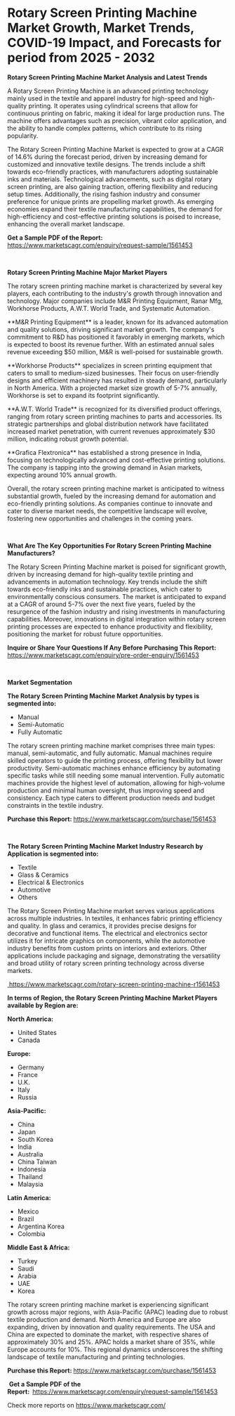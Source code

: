 <p><h1>Rotary Screen Printing Machine Market Growth, Market Trends, COVID-19 Impact, and Forecasts for period from 2025 - 2032</h1></p><p><strong>Rotary Screen Printing Machine Market Analysis and Latest Trends</strong></p>
<p><p>A Rotary Screen Printing Machine is an advanced printing technology mainly used in the textile and apparel industry for high-speed and high-quality printing. It operates using cylindrical screens that allow for continuous printing on fabric, making it ideal for large production runs. The machine offers advantages such as precision, vibrant color application, and the ability to handle complex patterns, which contribute to its rising popularity.</p><p>The Rotary Screen Printing Machine Market is expected to grow at a CAGR of 14.6% during the forecast period, driven by increasing demand for customized and innovative textile designs. The trends include a shift towards eco-friendly practices, with manufacturers adopting sustainable inks and materials. Technological advancements, such as digital rotary screen printing, are also gaining traction, offering flexibility and reducing setup times. Additionally, the rising fashion industry and consumer preference for unique prints are propelling market growth. As emerging economies expand their textile manufacturing capabilities, the demand for high-efficiency and cost-effective printing solutions is poised to increase, enhancing the overall market landscape.</p></p>
<p><strong>Get a Sample PDF of the Report:&nbsp;</strong> <a href="https://www.marketscagr.com/enquiry/request-sample/1561453?utm_campaign=3163&utm_medium=2&utm_source=Github&utm_content=ia&utm_term=08042025&utm_id=rotary-screen-printing-machine">https://www.marketscagr.com/enquiry/request-sample/1561453</a></p>
<p>&nbsp;</p>
<p><strong>Rotary Screen Printing Machine Major Market Players</strong></p>
<p><p>The rotary screen printing machine market is characterized by several key players, each contributing to the industry's growth through innovation and technology. Major companies include M&R Printing Equipment, Ranar Mfg, Workhorse Products, A.W.T. World Trade, and Systematic Automation.</p><p>**M&R Printing Equipment** is a leader, known for its advanced automation and quality solutions, driving significant market growth. The company's commitment to R&D has positioned it favorably in emerging markets, which is expected to boost its revenue further. With an estimated annual sales revenue exceeding $50 million, M&R is well-poised for sustainable growth.</p><p>**Workhorse Products** specializes in screen printing equipment that caters to small to medium-sized businesses. Their focus on user-friendly designs and efficient machinery has resulted in steady demand, particularly in North America. With a projected market size growth of 5-7% annually, Workhorse is set to expand its footprint significantly.</p><p>**A.W.T. World Trade** is recognized for its diversified product offerings, ranging from rotary screen printing machines to parts and accessories. Its strategic partnerships and global distribution network have facilitated increased market penetration, with current revenues approximately $30 million, indicating robust growth potential.</p><p>**Grafica Flextronica** has established a strong presence in India, focusing on technologically advanced and cost-effective printing solutions. The company is tapping into the growing demand in Asian markets, expecting around 10% annual growth. </p><p>Overall, the rotary screen printing machine market is anticipated to witness substantial growth, fueled by the increasing demand for automation and eco-friendly printing solutions. As companies continue to innovate and cater to diverse market needs, the competitive landscape will evolve, fostering new opportunities and challenges in the coming years.</p></p>
<p>&nbsp;</p>
<p><strong>What Are The Key Opportunities For Rotary Screen Printing Machine Manufacturers?</strong></p>
<p><p>The Rotary Screen Printing Machine market is poised for significant growth, driven by increasing demand for high-quality textile printing and advancements in automation technology. Key trends include the shift towards eco-friendly inks and sustainable practices, which cater to environmentally conscious consumers. The market is anticipated to expand at a CAGR of around 5-7% over the next five years, fueled by the resurgence of the fashion industry and rising investments in manufacturing capabilities. Moreover, innovations in digital integration within rotary screen printing processes are expected to enhance productivity and flexibility, positioning the market for robust future opportunities.</p></p>
<p><strong>Inquire or Share Your Questions If Any Before Purchasing This Report:</strong> <a href="https://www.marketscagr.com/enquiry/pre-order-enquiry/1561453?utm_campaign=3163&utm_medium=2&utm_source=Github&utm_content=ia&utm_term=08042025&utm_id=rotary-screen-printing-machine">https://www.marketscagr.com/enquiry/pre-order-enquiry/1561453</a></p>
<p>&nbsp;</p>
<p><strong>Market Segmentation</strong></p>
<p><strong>The Rotary Screen Printing Machine Market Analysis by types is segmented into:</strong></p>
<p><ul><li>Manual</li><li>Semi-Automatic</li><li>Fully Automatic</li></ul></p>
<p><p>The rotary screen printing machine market comprises three main types: manual, semi-automatic, and fully automatic. Manual machines require skilled operators to guide the printing process, offering flexibility but lower productivity. Semi-automatic machines enhance efficiency by automating specific tasks while still needing some manual intervention. Fully automatic machines provide the highest level of automation, allowing for high-volume production and minimal human oversight, thus improving speed and consistency. Each type caters to different production needs and budget constraints in the textile industry.</p></p>
<p><strong>Purchase this Report:&nbsp;</strong><a href="https://www.marketscagr.com/purchase/1561453?utm_campaign=3163&utm_medium=2&utm_source=Github&utm_content=ia&utm_term=08042025&utm_id=rotary-screen-printing-machine">https://www.marketscagr.com/purchase/1561453</a></p>
<p>&nbsp;</p>
<p><strong>The Rotary Screen Printing Machine Market Industry Research by Application is segmented into:</strong></p>
<p><ul><li>Textile</li><li>Glass & Ceramics</li><li>Electrical & Electronics</li><li>Automotive</li><li>Others</li></ul></p>
<p><p>The Rotary Screen Printing Machine market serves various applications across multiple industries. In textiles, it enhances fabric printing efficiency and quality. In glass and ceramics, it provides precise designs for decorative and functional items. The electrical and electronics sector utilizes it for intricate graphics on components, while the automotive industry benefits from custom prints on interiors and exteriors. Other applications include packaging and signage, demonstrating the versatility and broad utility of rotary screen printing technology across diverse markets.</p></p>
<p><a href="https://www.marketscagr.com/rotary-screen-printing-machine-r1561453?utm_campaign=3163&utm_medium=2&utm_source=Github&utm_content=ia&utm_term=08042025&utm_id=rotary-screen-printing-machine">&nbsp;https://www.marketscagr.com/rotary-screen-printing-machine-r1561453</a></p>
<p><strong>In terms of Region, the Rotary Screen Printing Machine Market Players available by Region are:</strong></p>
<p>
    <p> <strong> North America: </strong>
        <ul>
            <li>United States</li>
            <li>Canada</li>
        </ul>
        </p> 
    <p> <strong> Europe: </strong>
        <ul>
            <li>Germany</li>
            <li>France</li>
            <li>U.K.</li>
            <li>Italy</li>
            <li>Russia</li>
        </ul>
        </p> 
    <p> <strong> Asia-Pacific: </strong>
        <ul>
            <li>China</li>
            <li>Japan</li>
            <li>South Korea</li>
            <li>India</li>
            <li>Australia</li>
            <li>China Taiwan</li>
            <li>Indonesia</li>
            <li>Thailand</li>
            <li>Malaysia</li>
        </ul>
        </p> 
    <p> <strong> Latin America: </strong>
        <ul>
            <li>Mexico</li>
            <li>Brazil</li>
            <li>Argentina Korea</li>
            <li>Colombia</li>
        </ul>
        </p> 
    <p> <strong> Middle East & Africa: </strong>
        <ul>
            <li>Turkey</li>
            <li>Saudi</li>
            <li>Arabia</li>
            <li>UAE</li>
            <li>Korea</li>
        </ul>
    </p>
    </p>
<p><p>The rotary screen printing machine market is experiencing significant growth across major regions, with Asia-Pacific (APAC) leading due to robust textile production and demand. North America and Europe are also expanding, driven by innovation and quality requirements. The USA and China are expected to dominate the market, with respective shares of approximately 30% and 25%. APAC holds a market share of 35%, while Europe accounts for 10%. This regional dynamics underscores the shifting landscape of textile manufacturing and printing technologies.</p></p>
<p><strong>Purchase this Report: </strong><a href="https://www.marketscagr.com/purchase/1561453?utm_campaign=3163&utm_medium=2&utm_source=Github&utm_content=ia&utm_term=08042025&utm_id=rotary-screen-printing-machine">https://www.marketscagr.com/purchase/1561453</a></p>
<p>&nbsp;<strong>Get a Sample PDF of the Report:&nbsp;&nbsp;</strong><a href="https://www.marketscagr.com/enquiry/request-sample/1561453?utm_campaign=3163&utm_medium=2&utm_source=Github&utm_content=ia&utm_term=08042025&utm_id=rotary-screen-printing-machine">https://www.marketscagr.com/enquiry/request-sample/1561453</a></p>
<p><strong></strong></p>
<p>Check more reports on <a href="https://www.marketscagr.com/?utm_campaign=3163&utm_medium=2&utm_source=Github&utm_content=ia&utm_term=08042025&utm_id=rotary-screen-printing-machine">https://www.marketscagr.com/</a></p>